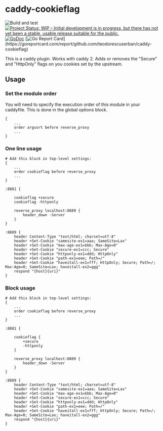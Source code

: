 # caddy-cookieflag

![Build and test](https://github.com/teodorescuserban/caddy-cookieflag/actions/workflows/test.yml/badge.svg)
[![Project Status: WIP – Initial development is in progress, but there has not yet been a stable, usable release suitable for the public.](https://www.repostatus.org/badges/latest/wip.svg)](https://www.repostatus.org/#wip)
[![GoDoc](http://img.shields.io/badge/godoc-reference-blue.svg)](https://pkg.go.dev/github.com/teodorescuserban/caddy-cookieflag)
[![Go Report Card](https://goreportcard.com/badge/github.com/teodorescuserban/caddy-cookieflag?)](https://goreportcard.com/report/github.com/teodorescuserban/caddy-cookieflag)

This is a caddy plugin. Works with caddy 2.
Adds or removes the "Secure" and "HttpOnly" flags on you cookies set by the upstream.

## Usage

### Set the module order

You will need to specify the execution order of this module in your caddyfile. This is done in the global options block.

```caddyfile
{
    ...
    order argsort before reverse_proxy
    ...
}
```

### One line usage

```caddyfile
# Add this block in top-level settings:
{
    ...
    order cookieflag before reverse_proxy
    ...
}

:8881 {

    cookieflag +secure
    cookieflag -httponly

    reverse_proxy localhost:8889 {
        header_down -Server
    }
}

:8889 {
    header Content-Type "text/html; charset=utf-8"
    header +Set-Cookie "samesite-ex1=aaa; SameSite=Lax"
    header +Set-Cookie "max-age-ex1=bbb; Max-Age=0"
    header +Set-Cookie "secure-ex1=ccc; Secure"
    header +Set-Cookie "httponly-ex1=ddd; HttpOnly"
    header +Set-Cookie "path-ex1=eee; Path=/"
    header +Set-Cookie "haveitall-ex1=fff; HttpOnly; Secure; Path=/; Max-Age=0; SameSite=Lax; haveitall-ex2=ggg"
    respond "{host}{uri}"
}
```

### Block usage

```caddyfile
# Add this block in top-level settings:
{
    ...
    order cookieflag before reverse_proxy
    ...
}

:8881 {

    cookieflag {
        +secure
        -httponly
    }

    reverse_proxy localhost:8889 {
        header_down -Server
    }
}

:8889 {
    header Content-Type "text/html; charset=utf-8"
    header +Set-Cookie "samesite-ex1=aaa; SameSite=Lax"
    header +Set-Cookie "max-age-ex1=bbb; Max-Age=0"
    header +Set-Cookie "secure-ex1=ccc; Secure"
    header +Set-Cookie "httponly-ex1=ddd; HttpOnly"
    header +Set-Cookie "path-ex1=eee; Path=/"
    header +Set-Cookie "haveitall-ex1=fff; HttpOnly; Secure; Path=/; Max-Age=0; SameSite=Lax; haveitall-ex2=ggg"
    respond "{host}{uri}"
}
```
